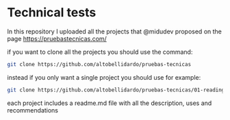 
# Technical tests

In this repository I uploaded all the projects that @midudev proposed on the page https://pruebastecnicas.com/

if you want to clone all the projects you should use the command:

```bash
git clone https://github.com/altobellidardo/pruebas-tecnicas
```

instead if you only want a single project you should use for example:

```bash
git clone https://github.com/altobellidardo/pruebas-tecnicas/01-reading-list
```


each project includes a readme.md file with all the description, uses and recommendations